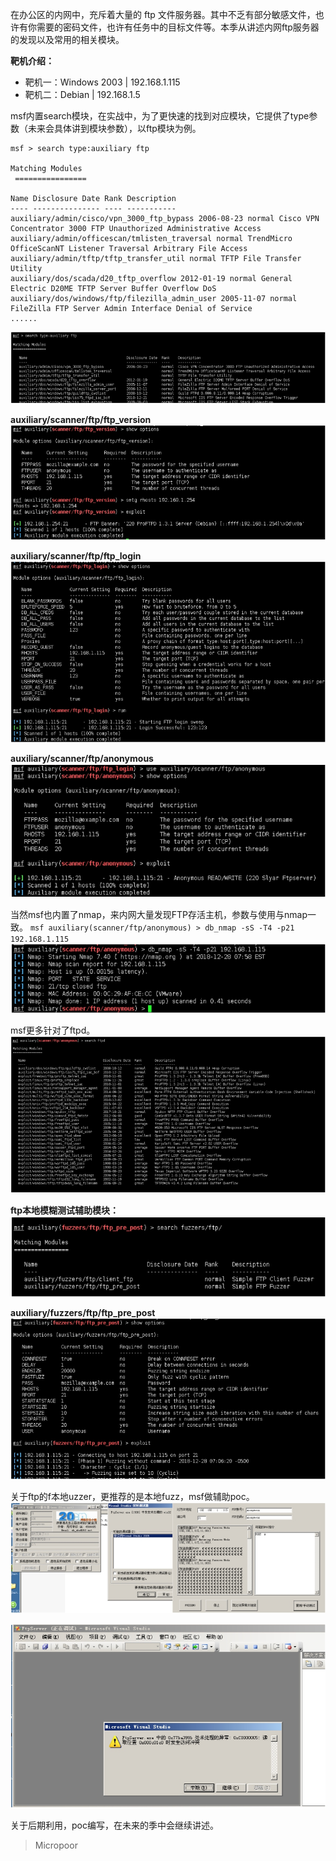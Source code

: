 在办公区的内网中，充斥着大量的 ftp 文件服务器。其中不乏有部分敏感文件，也许有你需要的密码文件，也许有任务中的目标文件等。本季从讲述内网ftp服务器的发现以及常用的相关模块。

**靶机介绍：**
* 靶机一：Windows 2003 | 192.168.1.115
* 靶机二：Debian | 192.168.1.5

msf内置search模块，在实战中，为了更快速的找到对应模块，它提供了type参数（未来会具体讲到模块参数），以ftp模块为例。
```
msf > search type:auxiliary ftp

Matching Modules
 ================

Name Disclosure Date Rank Description
---- --------------- ---- -----------
auxiliary/admin/cisco/vpn_3000_ftp_bypass 2006-08-23 normal Cisco VPN Concentrator 3000 FTP Unauthorized Administrative Access
auxiliary/admin/officescan/tmlisten_traversal normal TrendMicro OfficeScanNT Listener Traversal Arbitrary File Access
auxiliary/admin/tftp/tftp_transfer_util normal TFTP File Transfer Utility
auxiliary/dos/scada/d20_tftp_overflow 2012-01-19 normal General Electric D20ME TFTP Server Buffer Overflow DoS
auxiliary/dos/windows/ftp/filezilla_admin_user 2005-11-07 normal FileZilla FTP Server Admin Interface Denial of Service
......
```
![](media/9f4d6fb344a6812126526c03dc4cdb2e.jpg)

**auxiliary/scanner/ftp/ftp_version**
![](media/afc593576266cfa54f2dcd0eeefcfa81.jpg)

**auxiliary/scanner/ftp/ftp_login**
![](media/6d172564dfc97a31f39366bedca0baf9.jpg)

**auxiliary/scanner/ftp/anonymous**
![](media/956d2d88181d499ab543583448d60aa9.jpg)

当然msf也内置了nmap，来内网大量发现FTP存活主机，参数与使用与nmap一致。
`msf auxiliary(scanner/ftp/anonymous) > db_nmap -sS -T4 -p21 192.168.1.115`
![](media/79c9ed79b71ccc537313c6b1bbd2d477.jpg)

msf更多针对了ftpd。
![](media/f96780563285d4c96f6acefa51214740.jpg)

**ftp本地模糊测试辅助模块：**
![](media/7cf2c4df632790edc7b4af6042f58388.jpg)

**auxiliary/fuzzers/ftp/ftp_pre_post**
![](media/20cdea228c480bc89f22f69987d877df.jpg)

关于ftp的f本地uzzer，更推荐的是本地fuzz，msf做辅助poc。
![](media/d19bd4335259bd091a4ab4e9e6ba3fe5.jpg)

![](media/06293311884d5469f50199e889ede3f6.jpg)

关于后期利用，poc编写，在未来的季中会继续讲述。

>   Micropoor
